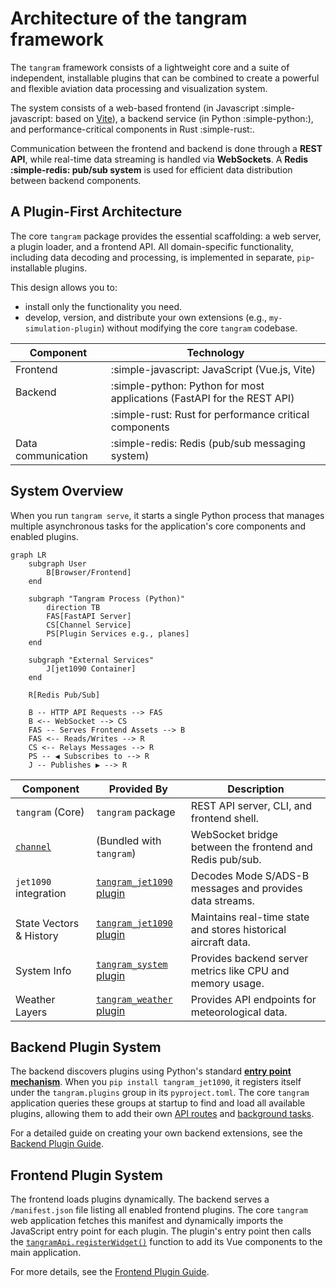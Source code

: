 # Architecture of the tangram framework

The `tangram` framework consists of a lightweight core and a suite of independent, installable plugins that can be combined to create a powerful and flexible aviation data processing and visualization system.

The system consists of a web-based frontend (in Javascript :simple-javascript: based on [Vite](https://vite.dev/)), a backend service (in Python :simple-python:), and performance-critical components in Rust :simple-rust:.

Communication between the frontend and backend is done through a **REST API**, while real-time data streaming is handled via **WebSockets**. A **Redis :simple-redis: pub/sub system** is used for efficient data distribution between backend components.

## A Plugin-First Architecture

The core `tangram` package provides the essential scaffolding: a web server, a plugin loader, and a frontend API. All domain-specific functionality, including data decoding and processing, is implemented in separate, `pip`-installable plugins.

This design allows you to:

- install only the functionality you need.
- develop, version, and distribute your own extensions (e.g., `my-simulation-plugin`) without modifying the core `tangram` codebase.

| Component          | Technology                                                              |
| ------------------ | ----------------------------------------------------------------------- |
| Frontend           | :simple-javascript: JavaScript (Vue.js, Vite)                           |
| Backend            | :simple-python: Python for most applications (FastAPI for the REST API) |
|                    | :simple-rust: Rust for performance critical components                  |
| Data communication | :simple-redis: Redis (pub/sub messaging system)                         |

## System Overview

When you run `tangram serve`, it starts a single Python process that manages multiple asynchronous tasks for the application's core components and enabled plugins.

```mermaid
graph LR
    subgraph User
        B[Browser/Frontend]
    end

    subgraph "Tangram Process (Python)"
        direction TB
        FAS[FastAPI Server]
        CS[Channel Service]
        PS[Plugin Services e.g., planes]
    end

    subgraph "External Services"
        J[jet1090 Container]
    end

    R[Redis Pub/Sub]

    B -- HTTP API Requests --> FAS
    B <-- WebSocket --> CS
    FAS -- Serves Frontend Assets --> B
    FAS <-- Reads/Writes --> R
    CS <-- Relays Messages --> R
    PS -- ◀ Subscribes to --> R
    J -- Publishes ▶ --> R
```

<!-- arch in png is outdated, maybe it was produced in drawio but i cant seem to edit it -->
<!-- ![tangram architecture](../screenshot/tangram_diagram.png) -->

| **Component**             | **Provided By**                                   | **Description**                                                |
| ------------------------- | ------------------------------------------------- | -------------------------------------------------------------- |
| `tangram` (Core)          | `tangram` package                                 | REST API server, CLI, and frontend shell.                      |
| [`channel`](./channel.md) | (Bundled with `tangram`)                          | WebSocket bridge between the frontend and Redis pub/sub.       |
| `jet1090` integration     | [`tangram_jet1090` plugin](../plugins/jet1090.md) | Decodes Mode S/ADS-B messages and provides data streams.       |
| State Vectors & History   | [`tangram_jet1090` plugin](../plugins/jet1090.md) | Maintains real-time state and stores historical aircraft data. |
| System Info               | [`tangram_system` plugin](../plugins/system.md)   | Provides backend server metrics like CPU and memory usage.     |
| Weather Layers            | [`tangram_weather` plugin](../plugins/weather.md) | Provides API endpoints for meteorological data.                |

## Backend Plugin System

The backend discovers plugins using Python's standard **[entry point mechanism](https://packaging.python.org/en/latest/specifications/entry-points/)**. When you `pip install tangram_jet1090`, it registers itself under the `tangram.plugins` group in its `pyproject.toml`. The core `tangram` application queries these groups at startup to find and load all available plugins, allowing them to add their own [API routes](../plugins/backend.md#adding-api-endpoints) and [background tasks](../plugins/backend.md#creating-background-services).

For a detailed guide on creating your own backend extensions, see the [Backend Plugin Guide](../plugins/backend.md).

## Frontend Plugin System

The frontend loads plugins dynamically. The backend serves a `/manifest.json` file listing all enabled frontend plugins. The core `tangram` web application fetches this manifest and dynamically imports the JavaScript entry point for each plugin. The plugin's entry point then calls the [`tangramApi.registerWidget()`](../plugins/frontend.md) function to add its Vue components to the main application.

For more details, see the [Frontend Plugin Guide](../plugins/frontend.md).
